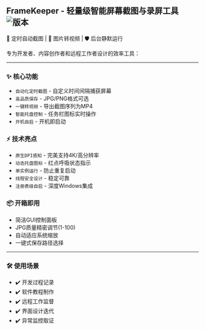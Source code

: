 ## FrameKeeper - 轻量级智能屏幕截图与录屏工具 <img src="https://img.shields.io/badge/version-1.0-blue" alt="版本">

📸 定时自动截图 | 🎥 图片转视频 | 🛡️ 后台静默运行

专为开发者、内容创作者和远程工作者设计的效率工具：

---

### ✨ 核心功能

- `自动化定时截图` - 自定义时间间隔捕获屏幕
- `高品质保存` - JPG/PNG格式可选
- `一键转视频` - 导出截图序列为MP4
- `智能托盘控制` - 任务栏图标实时操作
- `开机自启` - 开机即启动

### ⚡ 技术亮点

- `原生DPI感知` - 完美支持4K/高分辨率
- `动态托盘图标` - 红点呼吸状态指示
- `单实例运行` - 防止重复启动
- `线程安全设计` - 稳定可靠
- `注册表级自启` - 深度Windows集成

### 📦 开箱即用

- 简洁GUI控制面板
- JPG质量精密调节(1-100)
- 自动适应系统缩放
- 一键式保存路径选择

---

### 🛠️ 使用场景

- ✔️ 开发过程记录  
- ✔️ 软件教程制作  
- ✔️ 远程工作监督  
- ✔️ 界面设计迭代  
- ✔️ 异常监控取证  
